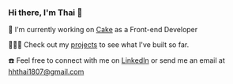 ### Hi there, I'm Thai 👋

💼 I'm currently working on [Cake](cake.vn) as a Front-end Developer

🧑🏻‍💻 Check out my [projects](https://www.hhthai.space/all-projects) to see what I've built so far.

☎️ Feel free to connect with me on [LinkedIn](www.linkedin.com/in/hhthai1807) or send me an email at [hhthai1807@gmail.com](mailto:hhthai1807@gmail.com)
